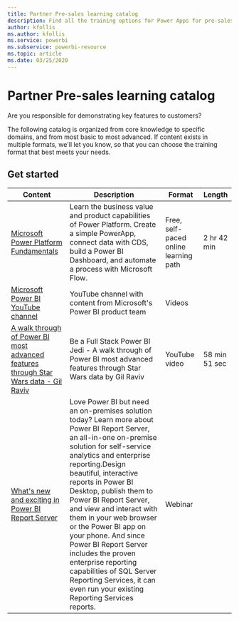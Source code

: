 ```yaml
---
title: Partner Pre-sales learning catalog
description: Find all the training options for Power Apps for pre-sales experts, from most basic to most advanced.
author: kfollis
ms.author: kfollis
ms.service: powerbi
ms.subservice: powerbi-resource
ms.topic: article
ms.date: 03/25/2020
---
```


# Partner Pre-sales learning catalog

Are you responsible for demonstrating key features to customers? 

The following catalog is organized from core knowledge to specific domains, and from most basic to most advanced. If content exists in multiple formats, we'll let you know, so that you can choose the training format that best meets your needs.

## Get started<a name="get-started"></a>
| Content  | Description | Format  | Length   |
|-------------------------------------------------------------------------------------------------------------------------------------|-------------------------------------------------------------------------------------------------------------------------------------------------------------------------------------------------------------------------------------------------------------------------------------------------------------------------------------------------------------------------------------------------------------------------------------------------------------------------------------------------------------------------------------------------------------------|---------------------------------------|-------------|
| [Microsoft Power Platform Fundamentals](/training/paths/power-plat-fundamentals/)   | Learn the business value and product capabilities of Power Platform. Create a simple PowerApp, connect data with CDS, build a Power BI Dashboard, and automate a process with Microsoft Flow.   | Free, self-paced online learning path | 2 hr 42 min   |
| [Microsoft Power BI YouTube channel](https://www.youtube.com/user/mspowerbi/videos)                                                 | YouTube channel with content from Microsoft's Power BI product team  | Videos |             |
| [A walk through of Power BI most advanced features through Star Wars data - Gil Raviv](https://www.youtube.com/watch?v=r0Qk5V8dvgg) | Be a Full Stack Power BI Jedi - A walk through of Power BI most advanced features through Star Wars data by Gil Raviv  | YouTube video   | 58 min 51 sec |
| [What's new and exciting in Power BI Report Server](https://info.microsoft.com/whats-new-powerbi-report-server-ondemand.html)       | Love Power BI but need an on-premises solution today? Learn more about Power BI Report Server, an all-in-one on-premise solution for self-service analytics and enterprise reporting.Design beautiful, interactive reports in Power BI Desktop, publish them to Power BI Report Server, and view and interact with them in your web browser or the Power BI app on your phone. And since Power BI Report Server includes the proven enterprise reporting capabilities of SQL Server Reporting Services, it can even run your existing Reporting Services reports. | Webinar   |             |
